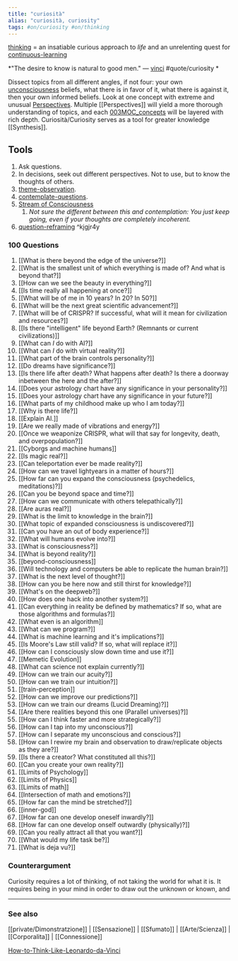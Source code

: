 ```yaml
---
title: "curiosità"
alias: "curiosità, curiosity"
tags: #on/curiosity #on/thinking
---
```


[thinking](thinking.md)
= an insatiable curious approach to _life_ and an unrelenting quest for [continuous-learning](continuous-learning.md)

*"The desire to know is natural to good men." — [vinci](vinci.md) #quote/curiosity *

Dissect topics from all different angles, if not four: your own [unconsciousness](unconsciousness.md) beliefs, what there is in favor of it, what there is against it, then your own informed beliefs. Look at one concept with extreme and unusual [Perspectives](Perspectives.md). Multiple [[Perspectives]] will yield a more thorough understanding of topics, and each [003MOC_concepts](003MOC_concepts.md) will be layered with rich depth. Curiosità/Curiosity serves as a tool for greater knowledge [[Synthesis]]. 

## Tools
1. Ask questions. 
2. In decisions, seek out different perspectives. Not to use, but to know the thoughts of others. 
3. [theme-observation](theme-observation.md).
4. [contemplate-questions](contemplate-questions.md).
5. [Stream of Consciousness](Stream%20of%20Consciousness.md)
	1. *Not sure the different between this and contemplation: You just keep going, even if your thoughts are completely incoherent.*
6. [question-reframing](question-reframing.md) ^kjgjr4y

### 100 Questions
1. [[What is there beyond the edge of the universe?]]
2. [[What is the smallest unit of which everything is made of? And what is beyond that?]]
3. [[How can we see the beauty in everything?]]
4. [[Is time really all happening at once?]]
5. [[What will be of me in 10 years? In 20? In 50?]]
6. [[What will be the next great scientific advancement?]]
7. [[What will be of CRISPR? If successful, what will it mean for civilization and resources?]]
8. [[Is there "intelligent" life beyond Earth? (Remnants or current civilizations)]]
9. [[What can *I* do with AI?]]
10. [[What can *I* do with virtual reality?]]
11. [[What part of the brain controls personality?]]
12. [[Do dreams have significance?]]
13. [[Is there life after death? What happens after death? Is there a doorway inbetween the here and the after?]]
14. [[Does your astrology chart have any significance in your personality?]]
15. [[Does your astrology chart have any significance in your future?]]
16. [[What parts of my childhood make up who I am today?]]
17. [[Why is there life?]]
18. [[Explain AI.]]
19. [[Are we really made of vibrations and energy?]]
20. [[Once we weaponize CRISPR, what will that say for longevity, death, and overpopulation?]]
21. [[Cyborgs and machine humans]]
22. [[Is magic real?]]
23. [[Can teleportation ever be made reality?]]
24. [[How can we travel lightyears in a matter of hours?]]
25. [[How far can you expand the consciousness (psychedelics, meditations)?]]
26. [[Can you be beyond space and time?]]
27. [[How can we communicate with others telepathically?]]
28. [[Are auras real?]]
29. [[What is the limit to knowledge in the brain?]]
30. [[What topic of expanded consciousness is undiscovered?]]
31. [[Can you have an out of body experience?]]
32. [[What will humans evolve into?]]
33. [[What is consciousness?]]
34. [[What is beyond reality?]]
35. [[beyond-consciousness]]
36. [[Will technology and computers be able to replicate the human brain?]]
37. [[What is the next level of thought?]]
38. [[How can you be here now and still thirst for knowledge?]]
39. [[What's on the deepweb?]]
40. [[How does one hack into another system?]]
41. [[Can everything in reality be defined by mathematics? If so, what are those algorithms and formulas?]]
42. [[What even is an algorithm]]
43. [[What can we program?]]
44.  [[What is machine learning and it's implications?]]
45.  [[Is Moore's Law still valid? If so, what will replace it?]]
46.  [[How can I consciously slow down time and use it?]]
47.  [[Memetic Evolution]]
48.  [[What can science not explain currently?]]
49.  [[How can we train our acuity?]]
50.  [[How can we train our intuition?]]
51.  [[train-perception]]
52.  [[How can we improve our predictions?]]
53.  [[How can we train our dreams (Lucid Dreaming)?]]
54.  [[Are there realities beyond this one (Parallel universes)?]]
55.  [[How can I think faster and more strategically?]]
56.  [[How can I tap into my unconscious?]]
57.  [[How can I separate my unconscious and conscious?]]
58.  [[How can I rewire my brain and observation to draw/replicate objects as they are?]]
59.  [[Is there a creator? What constituted all this?]]
60.  [[Can you create your own reality?]]
61.  [[Limits of Psychology]]
62.  [[Limits of Physics]]
63.  [[Limits of math]]
64.  [[Intersection of math and emotions?]]
65.  [[How far can the mind be stretched?]]
66.  [[inner-god]]
67.  [[How far can one develop oneself inwardly?]]
68.  [[How far can one develop onself outwardly (physically)?]]
69.  [[Can you really attract all that you want?]]
70.  [[What would my life task be?]]
71.  [[What is deja vu?]]

### Counterargument
Curiosity requires a lot of thinking, of not taking the world for what it is. It requires being in your mind in order to draw out the unknown or known, and 

-------------
### See also
[[private/Dimonstratzione]] | [[Sensazione]] | [[Sfumato]] | [[Arte/Scienza]] | [[Corporalita]] | [[Connessione]] 

[How-to-Think-Like-Leonardo-da-Vinci](books/How-to-Think-Like-Leonardo-da-Vinci.md)